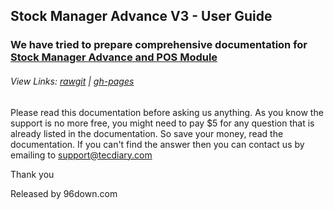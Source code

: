 ## Stock Manager Advance V3 - User Guide

### We have tried to prepare comprehensive documentation for [Stock Manager Advance and POS Module](http://codecanyon.net/item/stock-manager-advance-invoice-inventory-system/3647040/?ref=Tecdiary)

###### View Links: [rawgit](http://rawgit.com/tecdiary/SMA-Guide/master/index.html) | [gh-pages](http://tecdiary.github.io/SMA-Guide/)

Please read this documentation before asking us anything. As you know the support is no more free, you might need to pay $5 for any question that is already listed in the documentation. So save your money, read the documentation. If you can't find the answer then you can contact us by emailing to support@tecdiary.com 

Thank you

Released by 96down.com